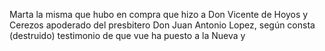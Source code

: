 Marta la misma que hubo en compra que hizo a Don Vicente de Hoyos y Cerezos apoderado del presbitero Don Juan Antonio Lopez, según consta (destruido) testimonio de que vue ha puesto a la Nueva y